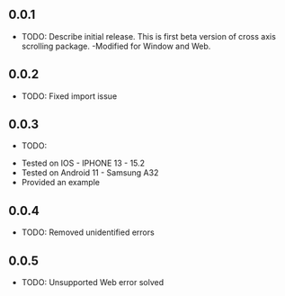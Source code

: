 ## 0.0.1

* TODO: Describe initial release.
This is first beta version of cross axis scrolling package.
  -Modified for Window and Web.
## 0.0.2
* TODO: Fixed import issue

## 0.0.3
* TODO: 
- Tested on IOS - IPHONE 13 - 15.2
- Tested on Android 11 - Samsung A32
- Provided an example 

## 0.0.4
* TODO:
Removed unidentified errors

## 0.0.5
* TODO:
  Unsupported Web error solved